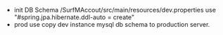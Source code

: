 * init DB Schema /SurfMAccout/src/main/resources/dev.properties use "#spring.jpa.hibernate.ddl-auto = create"
* prod use copy dev instance mysql db schema to production server.